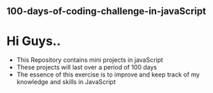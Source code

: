 ## 100-days-of-coding-challenge-in-javaScript

# Hi Guys..

- This Repository contains mini projects in javaScript
- These projects will last over a period of 100 days
- The essence of this exercise is to improve and keep track of my knowledge and skills in JavaScript

